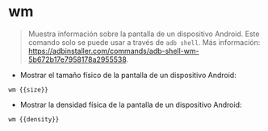 # wm

> Muestra información sobre la pantalla de un dispositivo Android.
> Este comando solo se puede usar a través de `adb shell`.
> Más información: <https://adbinstaller.com/commands/adb-shell-wm-5b672b17e7958178a2955538>.

- Mostrar el tamaño físico de la pantalla de un dispositivo Android:

`wm {{size}}`

- Mostrar la densidad física de la pantalla de un dispositivo Android:

`wm {{density}}`
